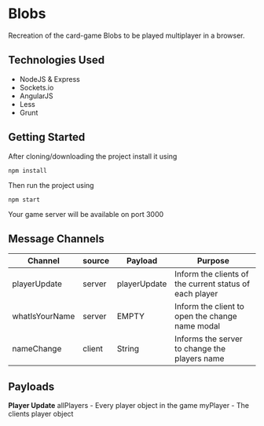
# Blobs
Recreation of the card-game Blobs to be played multiplayer in a browser.

## Technologies Used

 - NodeJS & Express
 - Sockets.io
 - AngularJS
 - Less
 - Grunt

## Getting Started
After cloning/downloading the project install it using

    npm install
Then run the project using

    npm start
Your game server will be available on port 3000

## Message Channels

| Channel | source | Payload | Purpose |
|--|--|--|--|
| playerUpdate | server | playerUpdate | Inform the clients of the current status of each player |
| whatIsYourName | server | EMPTY | Inform the client to open the change name modal |
| nameChange | client | String | Informs the server to change the players name |

## Payloads

**Player Update**
allPlayers - Every player object in the game
myPlayer - The clients player object
